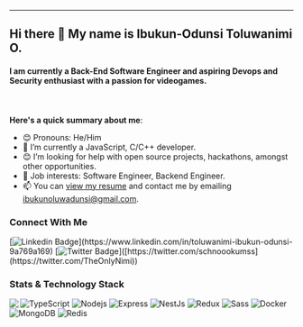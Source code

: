 
---


## Hi there 👋 My name is Ibukun-Odunsi Toluwanimi O.


#### I am currently a Back-End Software Engineer and aspiring Devops and Security enthusiast with a passion for videogames.

<br /><br />
**Here's a quick summary about me**:

- 😊 Pronouns: He/Him
- 🌱 I’m currently a JavaScript, C/C++ developer.
- 😊 I’m looking for help with open source projects, hackathons, amongst other opportunities.
- 💼 Job interests: Software Engineer, Backend Engineer.
- 📫 You can [view my resume](https://docs.google.com/document/d/10YbKgPq8g2sOj3X4mETT_bn_ILuHyROO/edit?usp=sharing&ouid=116648695553061576370&rtpof=true&sd=true) and contact me by emailing ibukunoluwadunsi@gmail.com.

### Connect With Me
[![Linkedin Badge](https://img.shields.io/badge/-nimi-blue?style=for-the-badge&logo=Linkedin&logoColor=white&link=[https://www.linkedin.com/in/toluwanimi-ibukun-odunsi-9a769a169](https://www.linkedin.com/in/toluwanimi-ibukun-odunsi-9a769a169))](https://www.linkedin.com/in/toluwanimi-ibukun-odunsi-9a769a169) [![Twitter Badge](https://img.shields.io/badge/-@TheOnlyNimi-1ca0f1?style=for-the-badge&logo=twitter&logoColor=white&link=[https://twitter.com/TheOnlyNimi](https://twitter.com/TheOnlyNimi))]([https://twitter.com/schnoookumss](https://twitter.com/TheOnlyNimi))



### Stats & Technology Stack

<p>
  <!-- <img align="left" width="490" height="165" src="https://github-readme-stats.vercel.app/api/top-langs/?username=nimi-io&langs_count=10&layout=compact&theme=dark"/> -->
  <img align="left" src="https://github-readme-stats.vercel.app/api/top-langs/?username=nimi-io&langs_count=6&count_private=true&hide=php,python,css,html,c,Batchfile,Assembly,c%2B%2B,scss,go,makefile&layout=compact&theme=radical"/>
  <p>
<img alt="TypeScript" src="https://img.shields.io/badge/typescript%20-%23007ACC.svg?&style=for-the-badge&logo=typescript&logoColor=white" />   
<img alt="Nodejs" src="https://img.shields.io/badge/node.js%20-%2343853D.svg?&style=for-the-badge&logo=node.js&logoColor=white" />   
<img alt="Express" src="https://img.shields.io/badge/express.js%20-%23404d59.svg?&style=for-the-badge" />   
<img alt="NestJs" src="https://img.shields.io/badge/-NestJs-ea2845?style=for-the-badge&logo=nestjs&logoColor=white" />
<img alt="Redux" src="https://img.shields.io/badge/redux-%23593d88.svg?style=for-the-badge&logo=redux&logoColor=white"/>  

<img alt="Sass" src="https://img.shields.io/badge/sass%20-%23CC6699.svg?&style=for-the-badge&logo=sass&logoColor=white" />   
<!-- <img alt="TypeScript" src="https://img.shields.io/badge/-TypeScript-007ACC?style=for-the-badge&logo=typescript&logoColor=white" />    -->
<img alt="Docker" src="https://img.shields.io/badge/-Docker-46a2f1?style=for-the-badge&logo=docker&logoColor=white" />
<!-- <img src="https://img.shields.io/badge/html5%20-%23E34F26.svg?&style=for-the-badge&logo=html5&logoColor=white" />    -->
<img alt="MongoDB" src="https://img.shields.io/badge/MongoDB-%234ea94b.svg?&style=for-the-badge&logo=mongodb&logoColor=white" />  
<!-- <img alt="Git" src="https://img.shields.io/badge/git-%23F05033.svg?style=for-the-badge&logo=git&logoColor=white"/>  -->
<img alt="Redis" src="https://img.shields.io/badge/redis-%23DD0031.svg?style=for-the-badge&logo=redis&logoColor=white"/>
  </p>
</p>

<!-- 
<p>

</p> -->

<!-- <br />


